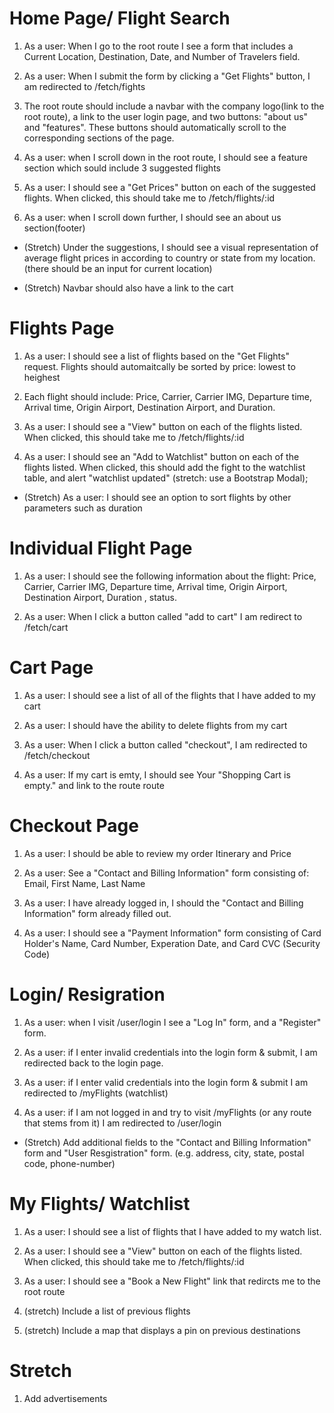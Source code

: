 # Home Page/ Flight Search
1. As a user: When I go to the root route I see a form that includes a Current Location, Destination, Date, and Number of Travelers field.

2. As a user: When I submit the form by clicking a "Get Flights" button, I am redirected to /fetch/fights

3. The root route should include a navbar with the company logo(link to the root route), a link to the user login page, and two buttons: "about us" and "features". These buttons should automatically scroll to the corresponding sections of the page. 

4. As a user: when I scroll down in the root route, I should see a feature section which sould include 3 suggested flights

5. As a user: I should see a "Get Prices" button on each of the suggested flights. When clicked, this should take me to /fetch/flights/:id

6. As a user: when I scroll down further, I should see an about us section(footer)

* (Stretch) Under the suggestions, I should see a visual representation of average flight prices in according to country or state from my location. (there should be an input for current location)

* (Stretch) Navbar should also have a link to the cart

# Flights Page

1. As a user: I should see a list of flights based on the "Get Flights" request. Flights should automaitcally be  sorted by price: lowest to heighest 


2. Each flight should include: Price, Carrier, Carrier IMG, Departure time, Arrival time, Origin Airport, Destination Airport, and Duration.

3. As a user: I should see a "View" button on each of the flights listed. When clicked, this should take me to /fetch/flights/:id

4. As a user: I should see an "Add to Watchlist" button on each of the flights listed. When clicked, this should add the fight to the watchlist table, and alert "watchlist updated" (stretch: use a Bootstrap Modal);

* (Stretch) As a user: I should see an option to sort flights by other parameters such as duration 

# Individual Flight Page

1. As a user: I should see the following information about the flight: Price, Carrier, Carrier IMG, Departure time, Arrival time, Origin Airport, Destination Airport, Duration , status.

2. As a user: When I click a button called "add to cart" I am redirect to /fetch/cart

# Cart Page

1. As a user: I should see a list of all of the flights that I have added to my cart

2. As a user: I should have the ability to delete flights from my cart

3. As a user: When I click a button called "checkout", I am redirected to /fetch/checkout

4. As a user: If my cart is emty, I should see Your "Shopping Cart is empty." and link to the route route

# Checkout Page

1. As a user: I should be able to review my order Itinerary and Price

2. As a user: See a "Contact and Billing Information" form consisting of: Email, First Name, Last Name

3. As a user: I have already logged in, I should the "Contact and Billing Information" form already filled out.

4. As a user: I should see a "Payment Information" form consisting of Card Holder's Name, Card Number, Experation Date, and Card CVC (Security Code)

# Login/ Resigration

1. As a user: when I visit /user/login I see a "Log In" form, and a "Register" form.

2. As a user: if I enter invalid credentials into the login form & submit, I am redirected back to the login page.

3. As a user: if I enter valid credentials into the login form & submit I am redirected to /myFlights (watchlist)

4. As a user: if I am not logged in and try to visit /myFlights (or any route that stems from it) I am redirected to     /user/login

* (Stretch) Add additional fields to the "Contact and Billing Information" form and "User Resgistration" form. (e.g. address, city, state, postal code, phone-number)  

# My Flights/ Watchlist

1. As a user: I should see a list of flights that I have added to my watch list.

2. As a user: I should see a "View" button on each of the flights listed. When clicked, this should take me to /fetch/flights/:id

3. As a user: I should see a "Book a New Flight" link that redircts me to the root route
 
4. (stretch) Include a list of previous flights

5. (stretch) Include a map that displays a pin on previous destinations

# Stretch

1. Add advertisements 


